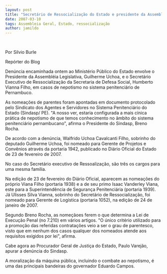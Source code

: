 ```yaml
---
layout: post
title: "Secretário de Ressocialização do Estado e presidente da Assembléia acusados de nepostismo"
date: 2007-03-10
tags: Assembleia Geral, Estado, ressocialização
author: jamildo
---
```

&nbsp;

Por Silvio Burle

Rep&oacute;rter do Blog

Den&uacute;ncia encaminhada ontem ao Minist&eacute;rio P&uacute;blico do Estado envolve o Presidente da Assembl&eacute;ia Legislativa, Guilherme Uchoa, e o Secret&aacute;rio Executivo de Ressocializa&ccedil;&atilde;o da Secretaria de Defesa Social, Humberto Vianna Filho, em casos de nepotismo no sistema penitenci&aacute;rio de Pernambuco.

As nomea&ccedil;&otilde;es de parentes foram apontadas em documento protocolado pelo Sindicato dos Agentes e Servidores no Sistema Penitenci&aacute;rio do Estado (Sindasp/ PE). "A nosso ver, estaria configurada a mais c&iacute;nica pr&aacute;tica de nepotismo de que temos conhecimento no &acirc;mbito do sistema penitenci&aacute;rio pernambucano", afirma o Presidente do Sindasp, Breno Rocha.

De acordo com a den&uacute;ncia, Walfrido Uchoa Cavalcanti Filho, sobrinho do deputado Guilherme Uchoa, foi nomeado para Gerente de Projetos e Conv&ecirc;nios atrav&eacute;s da portaria 1942, publicado no Di&aacute;rio Oficial do Estado de 23 de fevereiro de 2007.

No caso do Secret&aacute;rio executivo de Ressoaliza&ccedil;&atilde;o, s&atilde;o tr&ecirc;s os cargos para uma mesma fam&iacute;lia.

Na edi&ccedil;&atilde;o de 23 de fevereiro do Di&aacute;rio Oficial, aparecem as nomea&ccedil;&otilde;es do pr&oacute;prio Viana Filho (portaria 1938) e a de seu primo Isaac Vanderley Viana, este para a Superintend&ecirc;ncia de Seguran&ccedil;a Penitenci&aacute;ria (portaria 1939). J&aacute; Ulisses Silva Vianna, sobrinho do Secret&aacute;rio de Ressocializa&ccedil;&atilde;o, foi nomeado para Gerente de Log&iacute;stica (portaria 1052), na edi&ccedil;&atilde;o de 24 de janeiro de 2007.

Segundo Breno Rocha, as nome&ccedil;&atilde;oes ferem o que determina a Lei de Execu&ccedil;&atilde;o Penal (no 7.210) em v&aacute;rios artigos. "O &uacute;nico crit&eacute;rio utilizado para a promo&ccedil;&atilde;o das referidas contrata&ccedil;&otilde;es veio a ser o grau de parentesco, visto que em nenhum dos casos qualquer dos nomeados atende aos requisitos exigidos por lei", afirma.

Cabe agora ao Procurador Geral de Justi&ccedil;a do Estado, Paulo Varej&atilde;o, apurar a den&uacute;ncia do Sindasp.

A moraliza&ccedil;&atilde;o da m&aacute;quina p&uacute;blica, incluindo o combate ao nepotismo, &eacute; uma das principais bandeiras do governador Eduardo Campos.